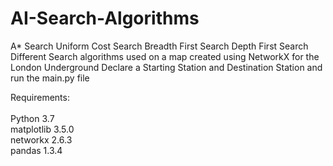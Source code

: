 # AI-Search-Algorithms
A* Search
Uniform Cost Search
Breadth First Search
Depth First Search
Different Search algorithms used on a map created using NetworkX for the London Underground
Declare a Starting Station and Destination Station and run the main.py file

Requirements: <br /> 
<br /> 
Python 3.7 <br /> 
matplotlib 3.5.0 <br /> 
networkx 2.6.3 <br /> 
pandas 1.3.4 <br /> 
